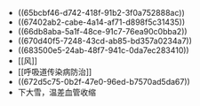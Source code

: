 - ((65bcbf46-d742-418f-91b2-3f0a752888ac))
- ((67402ab2-cabe-4a14-af71-d898f5c31435))
- ((66db8aba-5a1f-48ce-91c7-76ea90c0bba2))
- ((670d40f5-7248-43cd-ab85-bd357a0234a7))
- ((683500e5-24ab-48f7-941c-0da7ec283410))
- [[风]]
- [[呼吸道传染病防治]]
- ((672d5c75-0b2f-47e0-96ed-b7570ad5da67))
- 下大雪，温差血管收缩